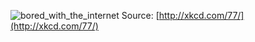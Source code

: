 ![bored_with_the_internet ](http://imgs.xkcd.com/comics/bored_with_the_internet.jpg)
Source: [http://xkcd.com/77/](http://xkcd.com/77/)